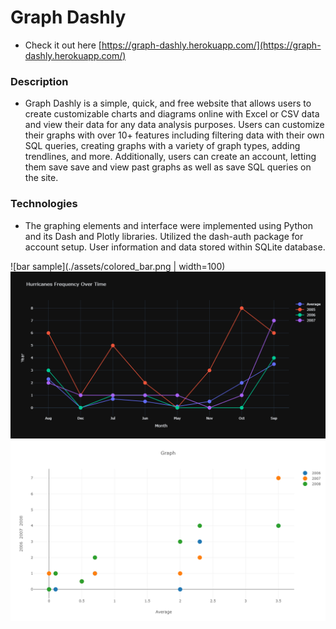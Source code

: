 # Graph Dashly

* Check it out here [https://graph-dashly.herokuapp.com/](https://graph-dashly.herokuapp.com/)

### Description
* Graph Dashly is a simple, quick, and free website that allows users to create customizable charts and diagrams online with Excel or CSV data and view their data for any data analysis purposes. Users can customize their graphs with over 10+ features including filtering data with their own SQL queries, creating graphs with a variety of graph types, adding trendlines, and more. Additionally, users can create an account, letting them save save and view past graphs as well as save SQL queries on the site.

### Technologies
* The graphing elements and interface were implemented using Python and its Dash and Plotly libraries. Utilized the dash-auth package for account setup. User information and data stored within SQLite database.

![bar sample](./assets/colored_bar.png | width=100) ![line sample](./assets/black_line.png) ![scatter sample](./assets/white_scatter.png)
